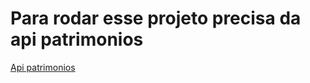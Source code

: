 # Para rodar esse projeto precisa da api patrimonios

<a href="https://github.com/itilocao/api-patrimonios">Api patrimonios</a>
